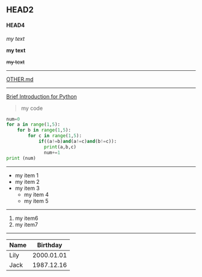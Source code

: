 ## HEAD2
#### HEAD4
*my text*

**my text**

~~my text~~

---
[OTHER.md](https://github.com/Yuhh56/My-Assignments-for-Computer-English/blob/main/OTHER.md)

---
[Brief Introduction for Python](https://baike.baidu.com/item/Python/407313?fr=aladdin)

>my code
```python
num=0
for a in range(1,5):
    for b in range(1,5):
        for c in range(1,5):
            if((a!=b)and(a!=c)and(b!=c)):
              print(a,b,c)
              num+=1
print (num)
```
---

* my item 1
* my item 2
* my item 3
  * my item 4
  * my item 5
---
1. my item6
2. my item7

---
|Name    |Birthday    |
|--------|------------|
|Lily    | 2000.01.01 |
|Jack    | 1987.12.16 |     
